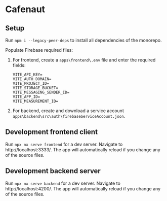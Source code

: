 # Cafenaut

## Setup

Run `npm i --legacy-peer-deps` to install all dependencies of the monorepo.

Populate Firebase required files:
1. For frontend, create a `apps\frontend\.env` file and enter the required fields:
    ```
   VITE_API_KEY=
   VITE_AUTH_DOMAIN=
   VITE_PROJECT_ID=
   VITE_STORAGE_BUCKET=
   VITE_MESSAGING_SENDER_ID=
   VITE_APP_ID=
   VITE_MEASUREMENT_ID=
   ```
2. For backend, create and download a service account `apps\backend\src\auth\firebaseServiceAccount.json`.

## Development frontend client

Run `npx nx serve frontend` for a dev server. Navigate to http://localhost:3333/. The app will automatically reload if you change any of the source files.

## Development backend server

Run `npx nx serve backend` for a dev server. Navigate to http://localhost:4200/. The app will automatically reload if you change any of the source files.

